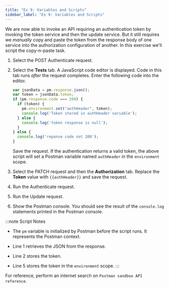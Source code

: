 ```yaml
---
title: "Ex 9: Variables and Scripts"
sidebar_label: "Ex 9: Variables and Scripts"
---
```


We are now able to invoke an API requiring an authentication
token by invoking the token service and then the update service.
But it still requires we *manually* copy and paste the token from
the response body of one service into the authorization
configuration of another.  In this exercise we'll script the
copy-n-paste task.

1. Select the POST Authenticate request.

2. Select the **Tests** tab.  A JavaScript code editor is
   displayed.  Code in this tab runs *after* the request
   completes.  Enter the following code into the editor.

   ```js title="Copy to Tests tab of POST request"
   var jsonData = pm.response.json();
   var token = jsonData.token;
   if (pm.response.code === 200) {
     if (token) {
       pm.environment.set("authHeader", token);
       console.log('Token stored in authHeader variable');
     } else {
       console.log('token response is null');
     }
   } else {
     console.log('reponse code not 200');
   }
   ```

   Save the request.
   If the authentication returns a valid token, the above
   script will set a Postman variable named `authHeader`
   in the `environment` scope.

3. Select the PATCH request and then the **Authorization**
   tab.  Replace the **Token** value with `{{authHeader}}`
   and save the request.
   
4. Run the Authenticate request.

5. Run the Update request.

6. Show the Postman console.  You should see the result of the
   `console.log` statements printed in the Postman console.

:::note Script Notes
* The `pm` variable is initialized by Postman before the script
  runs.  It represents the Postman context.

* Line 1 retrieves the JSON from the response.

* Line 2 stores the token.

* Line 5 stores the token in the `environment` scope.
:::

For reference, perform an internet search on
`Postman sandbox API reference`.
